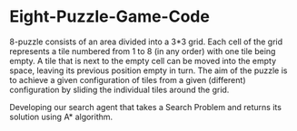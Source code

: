 # Eight-Puzzle-Game-Code
8-puzzle consists of an area divided into a 3*3 grid. Each cell of the grid represents a tile
numbered from 1 to 8 (in any order) with one tile being empty. A tile that is next to the
empty cell can be moved into the empty space, leaving its previous position empty in
turn. The aim of the puzzle is to achieve a given configuration of tiles from a given
(different) configuration by sliding the individual tiles around the grid.

Developing our search agent that takes a Search Problem and returns its solution using A*
algorithm. 
